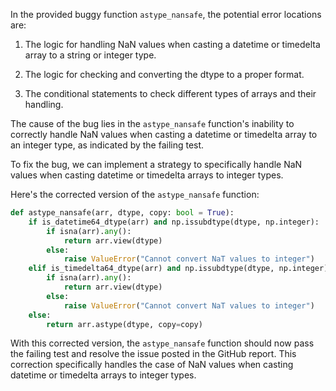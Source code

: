 In the provided buggy function `astype_nansafe`, the potential error locations are:

1. The logic for handling NaN values when casting a datetime or timedelta array to a string or integer type.

2. The logic for checking and converting the dtype to a proper format.

3. The conditional statements to check different types of arrays and their handling.

The cause of the bug lies in the `astype_nansafe` function's inability to correctly handle NaN values when casting a datetime or timedelta array to an integer type, as indicated by the failing test.

To fix the bug, we can implement a strategy to specifically handle NaN values when casting datetime or timedelta arrays to integer types.

Here's the corrected version of the `astype_nansafe` function:

```python
def astype_nansafe(arr, dtype, copy: bool = True):
    if is_datetime64_dtype(arr) and np.issubdtype(dtype, np.integer):
        if isna(arr).any():
            return arr.view(dtype)
        else:
            raise ValueError("Cannot convert NaT values to integer")
    elif is_timedelta64_dtype(arr) and np.issubdtype(dtype, np.integer):
        if isna(arr).any():
            return arr.view(dtype)
        else:
            raise ValueError("Cannot convert NaT values to integer")
    else:
        return arr.astype(dtype, copy=copy)
```

With this corrected version, the `astype_nansafe` function should now pass the failing test and resolve the issue posted in the GitHub report. This correction specifically handles the case of NaN values when casting datetime or timedelta arrays to integer types.
